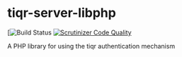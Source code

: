 # tiqr-server-libphp
[![Build Status](https://app.travis-ci.com/SURFnet/tiqr-server-libphp.svg)
[![Scrutinizer Code Quality](https://scrutinizer-ci.com/g/SURFnet/tiqr-server-libphp/badges/quality-score.png?b=master)](https://scrutinizer-ci.com/g/SURFnet/tiqr-server-libphp/?branch=master)

A PHP library for using the tiqr authentication mechanism
